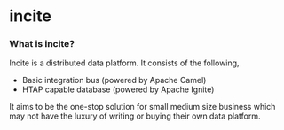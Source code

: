 # incite

### What is incite?
Incite is a distributed data platform. It consists of the following,
* Basic integration bus (powered by Apache Camel)
* HTAP capable database (powered by Apache Ignite)

It aims to be the one-stop solution for small medium size business which may not have the luxury of writing or buying 
their own data platform.
